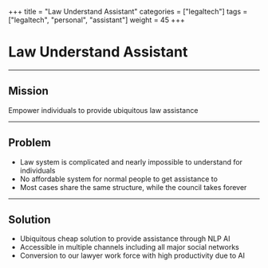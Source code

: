 +++
title = "Law Understand Assistant"
categories = ["legaltech"]
tags = ["legaltech", "personal", "assistant"]
weight = 45
+++

# Law Understand Assistant

---

## Mission

Empower individuals to provide ubiquitous law assistance

---

## Problem

- Law system is complicated and nearly impossible to understand for individuals
- No affordable system for normal people to get assistance to
- Most cases share the same structure, while the council takes forever

---

## Solution

- Ubiquitous cheap solution to provide assistance through NLP AI
- Accessible in multiple channels including all major social networks
- Conversion to our lawyer work force with high productivity due to AI
